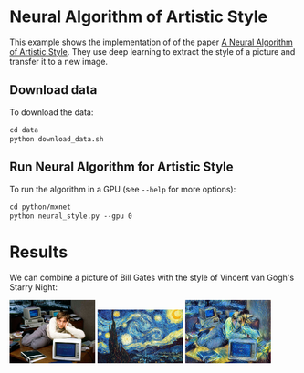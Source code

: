 # Neural Algorithm of Artistic Style

This example shows the implementation of of the paper [A Neural Algorithm of Artistic Style](http://arxiv.org/abs/1508.06576). They use deep learning to extract the style of a picture and transfer it to a new image. 


## Download data
To download the data:

	cd data
	python download_data.sh

## Run Neural Algorithm for Artistic Style

To run the algorithm in a GPU (see `--help` for more options):
    
	cd python/mxnet  
	python neural_style.py --gpu 0 

# Results
We can combine a picture of Bill Gates with the style of Vincent van Gogh's Starry Night:

<img src="data/bill-gates-desk.jpg" alt="Bill Gates" width="150">
<img src="data/starry_night.jpg" alt="Starry Night" width="150">
<img src="data/bill-gates-desk-starry.jpg" alt="Bill Gates with Starry Night style" width="150">

